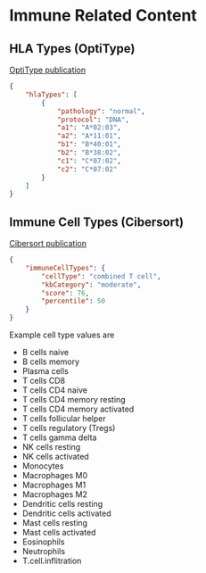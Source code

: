 # Immune Related Content

## HLA Types (OptiType)

[OptiType publication](https://pubmed.ncbi.nlm.nih.gov/25143287/)

```json
{
    "hlaTypes": [
        {
            "pathology": "normal",
            "protocol": "DNA",
            "a1": "A*02:03",
            "a2": "A*11:01",
            "b1": "B*40:01",
            "b2": "B*38:02",
            "c1": "C*07:02",
            "c2": "C*07:02"
        }
    ]
}
```

## Immune Cell Types (Cibersort)

[Cibersort publication](https://www.nature.com/articles/nmeth.333)

```json
{
    "immuneCellTypes": {
        "cellType": "combined T cell",
        "kbCategory": "moderate",
        "score": 76,
        "percentile": 50
    }
}
```

Example cell type values are

- B cells naive
- B cells memory
- Plasma cells
- T cells CD8
- T cells CD4 naive
- T cells CD4 memory resting
- T cells CD4 memory activated
- T cells follicular helper
- T cells regulatory (Tregs)
- T cells gamma delta
- NK cells resting
- NK cells activated
- Monocytes
- Macrophages M0
- Macrophages M1
- Macrophages M2
- Dendritic cells resting
- Dendritic cells activated
- Mast cells resting
- Mast cells activated
- Eosinophils
- Neutrophils
- T.cell.inflitration
